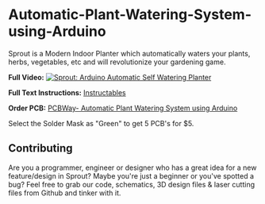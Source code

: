 # Automatic-Plant-Watering-System-using-Arduino
Sprout is a Modern Indoor Planter which automatically waters your plants, herbs, vegetables, etc and will revolutionize your gardening game.

**Full Video:**
[![Sprout: Arduino Automatic Self Watering Planter](https://cdn.instructables.com/FUO/KN08/JCAUGJVG/FUOKN08JCAUGJVG.LARGE.jpg)](https://www.youtube.com/watch?v=lRu-Z6gGrvc)

**Full Text Instructions:** 
[Instructables](https://www.instructables.com/id/Sprout-Modern-Indoor-Self-Watering-Planter/)

**Order PCB:** 
[PCBWay- Automatic Plant Watering System using Arduino](https://www.pcbway.com/project/shareproject/Arduino_Automatic_Plant_Watering_System.html)

Select the Solder Mask as "Green" to get 5 PCB's for $5.

## Contributing
Are you a programmer, engineer or designer who has a great idea for a new feature/design in Sprout? Maybe you're just a beginner or you've spotted a bug? Feel free to grab our code, schematics, 3D design files & laser cutting files from Github and tinker with it.
